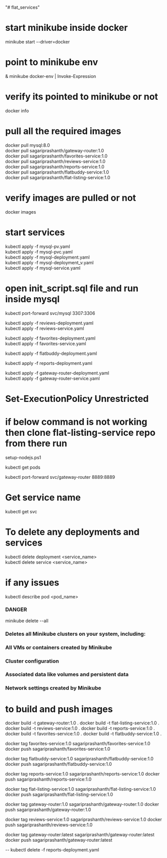 "# flat_services" 
# start minikube inside docker
minikube start --driver=docker

# point to minikube env
& minikube docker-env | Invoke-Expression

# verify its pointed to minikube or not
docker info

# pull all the required images  
docker pull mysql:8.0    
docker pull sagariprashanth/gateway-router:1.0  
docker pull sagariprashanth/favorites-service:1.0  
docker pull sagariprashanth/reviews-service:1.0  
docker pull sagariprashanth/reports-service:1.0  
docker pull sagariprashanth/flatbuddy-service:1.0  
docker pull sagariprashanth/flat-listing-service:1.0

# verify images are pulled or not 
docker images 

# start services
kubectl apply -f mysql-pv.yaml  
kubectl apply -f mysql-pvc.yaml  
kubectl apply -f mysql-deployment.yaml  
kubectl apply -f mysql-deployment_v.yaml  
kubectl apply -f mysql-service.yaml  
 

# open init_script.sql file and run inside mysql
kubectl port-forward svc/mysql 3307:3306 

kubectl apply -f reviews-deployment.yaml  
kubectl apply -f reviews-service.yaml  

kubectl apply -f favorites-deployment.yaml  
kubectl apply -f favorites-service.yaml  



kubectl apply -f flatbuddy-deployment.yaml 

kubectl apply -f reports-deployment.yaml 

kubectl apply -f gateway-router-deployment.yaml  
kubectl apply -f gateway-router-service.yaml  

# Set-ExecutionPolicy Unrestricted
# if below command is not working then clone flat-listing-service repo from there run
setup-nodejs.ps1 

kubectl get pods   

<!-- kubectl scale deployment mysql --replicas=1 -->

kubectl port-forward svc/gateway-router 8889:8889  


# Get service name 
kubectl get svc

# To delete any deployments and services 
kubectl delete deployment <service_name>  
kubectl delete service <service_name>  

# if any issues 
kubectl describe pod <pod_name>


### DANGER 
minikube delete --all
### Deletes all Minikube clusters on your system, including:
### All VMs or containers created by Minikube
### Cluster configuration
### Associated data like volumes and persistent data
### Network settings created by Minikube

# to build and push images 
docker build -t gateway-router:1.0 .
docker build -t flat-listing-service:1.0 .
docker build -t reviews-service:1.0 .
docker build -t reports-service:1.0 .
docker build -t favorites-service:1.0 .
docker build -t flatbuddy-service:1.0 .

docker tag favorites-service:1.0 sagariprashanth/favorites-service:1.0
docker push sagariprashanth/favorites-service:1.0

docker tag flatbuddy-service:1.0 sagariprashanth/flatbuddy-service:1.0
docker push sagariprashanth/flatbuddy-service:1.0

docker tag reports-service:1.0 sagariprashanth/reports-service:1.0
docker push sagariprashanth/reports-service:1.0

docker tag flat-listing-service:1.0 sagariprashanth/flat-listing-service:1.0
docker push sagariprashanth/flat-listing-service:1.0

docker tag gateway-router:1.0 sagariprashanth/gateway-router:1.0
docker push sagariprashanth/gateway-router:1.0

docker tag reviews-service:1.0 sagariprashanth/reviews-service:1.0
docker push sagariprashanth/reviews-service:1.0


docker tag gateway-router:latest sagariprashanth/gateway-router:latest
docker push sagariprashanth/gateway-router:latest



-- kubectl delete -f reports-deployment.yaml 
